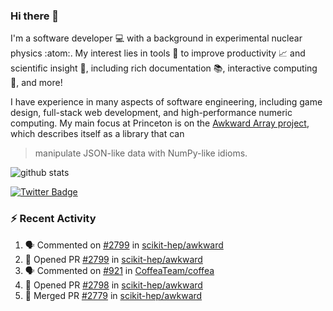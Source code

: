 ### Hi there 👋 

I'm a software developer 💻 with a background in experimental nuclear physics :atom:. My interest lies in tools :wrench: to improve productivity :chart_with_upwards_trend: and scientific insight :telescope:, including rich documentation 📚, interactive computing 🧮, and more! 

I have experience in many aspects of software engineering, including game design, full-stack web development, and high-performance numeric computing. My main focus at Princeton is on the [Awkward Array project](awkward-array.org/), which describes itself as a library that can 
> manipulate JSON-like data with NumPy-like idioms.

![github stats](https://github-readme-stats.vercel.app/api?username=agoose77&show_icons=true&hide_rank=true&hide_title=true&bg_color=30,e76445,904e95&text_color=efe3ec&icon_color=efe3ec)
<!--
**agoose77/agoose77** is a ✨ _special_ ✨ repository because its `README.md` (this file) appears on your GitHub profile.

Here are some ideas to get you started:

- 🔭 I’m currently working on ...
- 🌱 I’m currently learning ...
- 👯 I’m looking to collaborate on ...
- 🤔 I’m looking for help with ...
- 💬 Ask me about ...
- 📫 How to reach me: ...
- 😄 Pronouns: ...
- ⚡ Fun fact: ...
-->

[![Twitter Badge](https://img.shields.io/twitter/follow/agoose77?style=flat-square&logo=Twitter&logoColor=white&color=cornflowerblue)](https://twitter.com/agoose77)

### :zap: Recent Activity

<!--START_SECTION:activity-->
1. 🗣 Commented on [#2799](https://github.com/scikit-hep/awkward/pull/2799#issuecomment-1794520054) in [scikit-hep/awkward](https://github.com/scikit-hep/awkward)
2. 💪 Opened PR [#2799](https://github.com/scikit-hep/awkward/pull/2799) in [scikit-hep/awkward](https://github.com/scikit-hep/awkward)
3. 🗣 Commented on [#921](https://github.com/CoffeaTeam/coffea/pull/921#issuecomment-1793795633) in [CoffeaTeam/coffea](https://github.com/CoffeaTeam/coffea)
4. 💪 Opened PR [#2798](https://github.com/scikit-hep/awkward/pull/2798) in [scikit-hep/awkward](https://github.com/scikit-hep/awkward)
5. 🎉 Merged PR [#2779](https://github.com/scikit-hep/awkward/pull/2779) in [scikit-hep/awkward](https://github.com/scikit-hep/awkward)
<!--END_SECTION:activity-->
